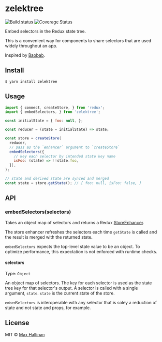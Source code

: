 # zelektree
[![Build status](https://travis-ci.org/maxhallinan/zelektree.svg?branch=master)](https://travis-ci.org/maxhallinan/zelektree)
[![Coverage Status](https://coveralls.io/repos/github/maxhallinan/zuhlektion/badge.svg?branch=master)](https://coveralls.io/github/maxhallinan/zuhlektion?branch=master)

Embed selectors in the Redux state tree.

This is a convenient way for components to share selectors that are used widely
throughout an app.

Inspired by [Baobab](https://github.com/Yomguithereal/baobab#computed-data-or-monkey-business).


## Install

```
$ yarn install zelektree
```


## Usage

```javascript
import { connect, createStore, } from 'redux';
import { embedSelectors, } from 'zelektree';

const initialState = { foo: null, };

const reducer = (state = initialState) => state;

const store = createStore(
  reducer,
  // pass as the `enhancer` argument to `createStore`
  embedSelectors({
    // key each selector by intended state key name
    isFoo: (state) => !!state.foo,
  }),
);

// state and derived state are synced and merged
const state = store.getState(); // { foo: null, isFoo: false, }
```


## API

### embedSelectors(selectors)

Takes an object map of selectors and returns a Redux
[StoreEnhancer](http://redux.js.org/docs/Glossary.html#store-enhancer).

The store enhancer refreshes the selectors each time `getState` is called and
the result is merged with the returned state.

`embedSelectors` expects the top-level state value to be an object. To optimize
performance, this expectation is not enforced with runtime checks.

#### selectors

Type: `Object`

An object map of selectors. The key for each selector is used as the state tree
key for that selector's output. A selector is called with a single argument, `state`.
`state` is the current state of the store.

`embedSelectors` is interoperable with any selector that is soley a reduction of
state and not state and props, for example.


## License

MIT © [Max Hallinan](https://github.com/maxhallinan)
